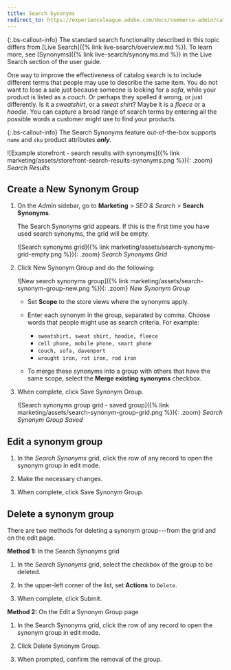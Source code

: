 ```yaml
---
title: Search Synonyms
redirect_to: https://experienceleague.adobe.com/docs/commerce-admin/catalog/catalog/search/search-terms.html#search-synonyms
---
```


{:.bs-callout-info}
The standard search functionality described in this topic differs from [Live Search]({% link live-search/overview.md %}). To learn more, see [Synonyms]({% link live-search/synonyms.md %}) in the Live Search section of the user guide.

One way to improve the effectiveness of catalog search is to include different terms that people may use to describe the same item. You do not want to lose a sale just because someone is looking for a _sofa_, while your product is listed as a _couch_. Or perhaps they spelled it wrong, or just differently. Is it a _sweatshirt_, or a _sweat shirt_? Maybe it is a _fleece_ or a _hoodie_. You can capture a broad range of search terms by entering all the possible words a customer might use to find your products.

{:.bs-callout-info}
The Search Synonyms feature out-of-the-box supports `name` and `sku` product attributes **_only_**.

![Example storefront - search results with synonyms]({% link marketing/assets/storefront-search-results-synonyms.png %}){: .zoom}
_Search Results_

## Create a New Synonym Group

1. On the _Admin_ sidebar, go to **Marketing** > _SEO & Search_ > **Search Synonyms**.

   The Search Synonyms grid appears. If this is the first time you have used search synonyms, the grid will be empty.

    ![Search synonyms grid]({% link marketing/assets/search-synonyms-grid-empty.png %}){: .zoom}
    _Search Synonyms Grid_

1. Click <span class="btn">New Synonym Group</span> and do the following:

    ![New search synonyms group]({% link marketing/assets/search-synonym-group-new.png %}){: .zoom}
    _New Synonym Group_

   - Set **Scope** to the store views where the synonyms apply.

   - Enter each synonym in the group, separated by comma. Choose words that people might use as search criteria. For example:

      - `sweatshirt, sweat shirt, hoodie, fleece`
      - `cell phone, mobile phone, smart phone`
      - `couch, sofa, davenport`
      - `wrought iron, rot iron, rod iron`

   - To merge these synonyms into a group with others that have the same scope, select the **Merge existing synonyms** checkbox.

1. When complete, click <span class="btn">Save Synonym Group</span>.

    ![Search synonyms group grid - saved group]({% link marketing/assets/search-synonym-group-grid.png %}){: .zoom}
    _Search Synonym Group Saved_

## Edit a synonym group

1. In the _Search Synonyms_ grid, click the row of any record to open the synonym group in edit mode.

1. Make the necessary changes.

1. When complete, click <span class="btn">Save Synonym Group</span>.

## Delete a synonym group

There are two methods for deleting a synonym group---from the grid and on the edit page.

**Method 1:** In the Search Synonyms grid

1. In the _Search Synonyms_ grid, select the checkbox of the group to be deleted.

1. In the upper-left corner of the list, set **Actions** to `Delete`.

1. When complete, click <span class="btn">Submit</span>.

**Method 2:** On the Edit a Synonym Group page

1. In the Search Synonyms grid, click the row of any record to open the synonym group in edit mode.

1. Click <span class="btn">Delete Synonym Group</span>.

1. When prompted, confirm the removal of the group.